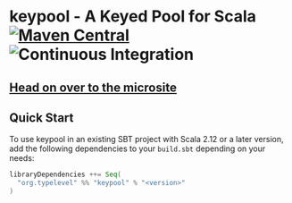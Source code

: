 # keypool - A Keyed Pool for Scala  [![Maven Central](https://maven-badges.herokuapp.com/maven-central/org.typelevel/keypool_2.13/badge.svg)](https://maven-badges.herokuapp.com/maven-central/org.typelevel/keypool_2.13) ![Continuous Integration](https://github.com/typelevel/keypool/workflows/Continuous%20Integration/badge.svg)

## [Head on over to the microsite](https://typelevel.github.io/keypool)

## Quick Start

To use keypool in an existing SBT project with Scala 2.12 or a later version, add the following dependencies to your
`build.sbt` depending on your needs:

```scala
libraryDependencies ++= Seq(
  "org.typelevel" %% "keypool" % "<version>"
)
```

